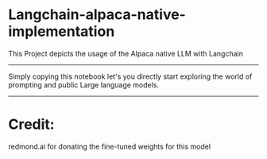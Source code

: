 # Langchain-alpaca-native-implementation

This Project depicts the usage of the Alpaca native LLM with Langchain

-----------------------------------------------------------------------------

Simply copying this notebook let's you directly start exploring the world of prompting and public Large language models.

-----------------------------------------------------------------------------

# Credit: 

redmond.ai for donating the fine-tuned weights for this model
